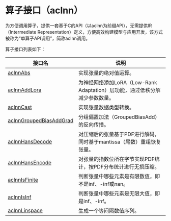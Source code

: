 # 算子接口（aclnn）

为方便调用算子，提供一套基于C的API（以aclnn为前缀API），无需提供IR（Intermediate Representation）定义，方便高效构建模型与应用开发，该方式被称为“单算子API调用”，简称aclnn调用。

算子接口列表如下：

| 接口名                                                       | 说明                                                         |
| ------------------------------------------------------------ | ------------------------------------------------------------ |
| [aclnnAbs](../../math/abs/docs/aclnnAbs.md)                  | 实现张量的绝对值运算。                                       |
| [aclnnAddLora](../../math/add_lora/docs/aclnnAddLora.md)     | 为神经网络添加LoRA（Low-Rank Adaptation）层功能，通过低秩分解减少参数数量。 |
| [aclnnCast](../../math/cast/docs/aclnnCast.md)               | 实现张量数据类型转换。                                       |
| [aclnnGroupedBiasAddGrad](../../math/grouped_bias_add_grad/docs/aclnnGroupedBiasAddGrad.md) | 分组偏置加法（GroupedBiasAdd）的反向传播。                   |
| [aclnnHansDecode](../../math/hans_decode/docs/aclnnHansDecode.md) | 对压缩后的张量基于PDF进行解码，同时基于mantissa（尾数）重组恢复张量。 |
| [aclnnHansEncode](../../math/hans_encode/docs/aclnnHansEncode.md) | 对张量的指数位所在字节实现PDF统计，按PDF分布统计进行无损压缩。 |
| [aclnnIsFinite](../../math/is_finite/docs/aclnnIsFinite.md)  | 判断张量中哪些元素是有限数值，即不是inf、-inf或nan。         |
| [aclnnIsInf](../../math/is_inf/docs/aclnnIsInf.md)           | 判断张量中哪些元素是无限大值，即是inf、-inf。                |
| [aclnnLinspace](../../math/lin_space/docs/aclnnLinspace.md)  | 生成一个等间隔数值序列。                                     |